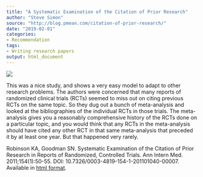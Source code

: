 ```yaml
---
title: "A Systematic Examination of the Citation of Prior Research"
author: "Steve Simon"
source: "http://blog.pmean.com/citation-of-prior-research/"
date: "2019-02-01"
categories:
- Recommendation
tags:
- Writing research papers
output: html_document
---
```


![](http://www.pmean.com/new-images/19/citation-of-prior-research01.png)

<div class="notes">

This was a nice study, and shows a very easy model to adapt to other research problems. The authors were concerned that many reports of randomized clinical trials (RCTs) seemed to miss out on citing previous RCTs on the same topic. So they dug out a bunch of meta-analysis and looked at the bibliographies of the individual RCTs in those trials. The meta-analysis gives you a reasonably comprehensive history of the RCTs done on a particular topic, and you would think that any RCTs in the meta-analysis should have cited any other RCT in that same meta-analysis that preceded it by at least one year. But that happened very rarely.

Robinson KA, Goodman SN. Systematic Examination of the Citation of Prior Research in Reports of Randomized, Controlled Trials. Ann Intern Med. 2011;154(1):50-55. DOI: 10.7326/0003-4819-154-1-201101040-00007. Available in [html format][rob1].

[rob1]: https://annals.org/aim/fullarticle/746687
